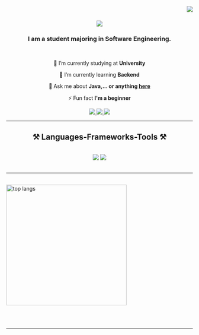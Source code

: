 <img align="right" src="https://visitor-badge.laobi.icu/badge?page_id=nhuxuanviet.nhuxuanviet" />

<h1 align="center">
    <img src="https://readme-typing-svg.herokuapp.com/?font=Righteous&size=35&center=true&vCenter=true&width=500&height=70&duration=4000&lines=Hi+There!+👋+I'm+Xuan+Viet!;" />
</h1>

<h3 align="center">I am a student majoring in Software Engineering.</h3>

<br/>

<div align="center">
 
 🔭 I’m currently studying at **University**
 
 🌱 I’m currently learning **Backend**

💬 Ask me about **Java,... or anything [here](https://github.com/nhuxuanviet)**

⚡ Fun fact **I'm a beginner**

 </div>
 
<div align="center"> 
  <a href="mailto:nhuxuanviet27102004@gmail.com">
    <img src="https://img.shields.io/badge/Gmail-333333?style=for-the-badge&logo=gmail&logoColor=red" />
  </a>
  <a href="https://www.facebook.com/vietvippro.04" target="_blank">
    <img src="https://img.shields.io/badge/Facebook-0077B5?style=for-the-badge&logo=facebook&logoColor=white" target="_blank" />
  </a>
  <a href="https://nhuxuanviet.github.io" target="_blank">
     <img src="https://img.shields.io/badge/Portfolio-FF5722?style=for-the-badge&logo=todoist&logoColor=white" target="_blank" /> <!-- sqlite, safari, google-chrome are other good icon options -->
  </a>
</div>

 <hr/>
 
<h2 align="center">⚒️ Languages-Frameworks-Tools ⚒️</h2>
<br/>
<div align="center">
    <img src="https://skillicons.dev/icons?i=html,css,vscode,github" />
    <img src="https://skillicons.dev/icons?i=javascript,c,java,mysql" /><br>
</div>

<br/>
<hr/>

<!--<div align="center">
  <h2>🐍 My Contributions 🐍</h2>
  <br>
  <img alt="snake eating my contributions" src="https://raw.githubusercontent.com/salesp07/salesp07/output/github-contribution-grid-snake.svg" />
  
  <br/><br/><br/>
</div>

<hr/>

<br>
<div align=center>
<!--   <img width=390 src="https://github-readme-streak-stats-nhuxuanviet.vercel.app/?user=nhuxuanviet&count_private=true&theme=react&border_radius=10" alt="streak stats"/>
  <img width=390 src="https://github-readme-stats-nhuxuanviet.vercel.app/api?username=nhuxuanviet&count_private=true&show_icons=true&theme=react&rank_icon=github&border_radius=10" alt="readme stats" /> -->
  <br/>
  <img width=325 align="center" src="https://github-readme-stats-salesp07.vercel.app/api/top-langs/?username=nhuxuanviet&hide=HTML&langs_count=8&layout=compact&theme=react&border_radius=10&size_weight=0.5&count_weight=0.5&exclude_repo=github-readme-stats" alt="top langs" />
</div>

<br/><br/>

<hr/>

<br/>

<div align="center">
<!-- <a><img height='64' style='border:0px;height:64px;' src='https://storage.ko-fi.com/cdn/kofi1.png?v=3' border='0' alt='Get money' /></a> -->
</div>
<br/>
